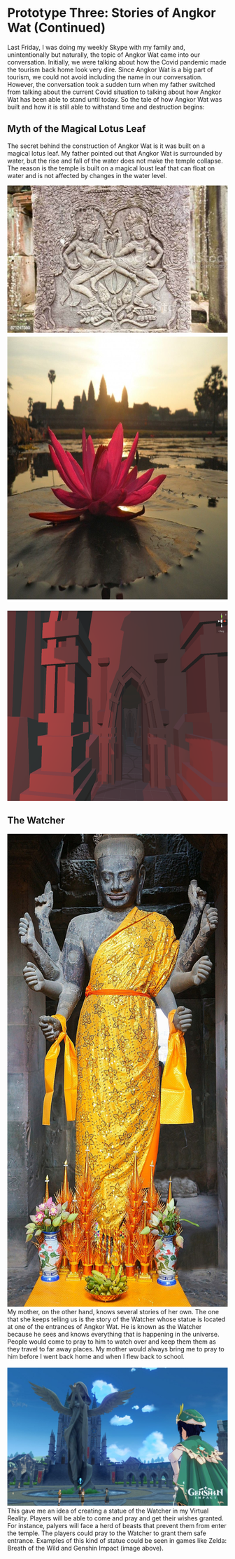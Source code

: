 
# Prototype Three: Stories of Angkor Wat (Continued) 
Last Friday, I was doing my weekly Skype with my family and, unintentionally but naturally, the topic of Angkor Wat came into our conversation. Initially, we were talking about how the Covid pandemic made the tourism back home look very dire. Since Angkor Wat is a big part of tourism, we could not avoid including the name in our conversation. However, the conversation took a sudden turn when my father switched from talking about the current Covid situation to talking about how Angkor Wat has been able to stand until today. So the tale of how Angkor Wat was built and how it is still able to withstand time and destruction begins:

## Myth of the Magical Lotus Leaf
The secret behind the construction of Angkor Wat is it was built on a magical lotus leaf. My father pointed out that Angkor Wat is surrounded by water, but the rise and fall of the water does not make the temple collapse. The reason is the temple is built on a magical loust leaf that can float on water and is not affected by changes in the water level. 

<img src="images/lotus1.jpeg">

<img src="images/lotus2.jpeg" width="800" height="611">
<br/><br/> 

<img src="images/entrance.png" width="800" height="434">


## The Watcher

<img src="images/taReach.jpeg" width="600" height="1079">
My mother, on the other hand, knows several stories of her own. The one that she keeps telling us is the story of the Watcher whose statue is located at one of the entrances of Angkor Wat. He is known as the Watcher because he sees and knows everything that is happening in the universe. People would come to pray to him to watch over and keep them them as they travel to far away places. My mother would always bring me to pray to him before I went back home and when I flew back to school.
<br/><br/> 
<img src="images/genshin.jpeg">
This gave me an idea of creating a statue of the Watcher in my Virtual Reality. Players will be able to come and pray and get their wishes granted. For instance, palyers will face a herd of beasts that prevent them from enter the temple. The players could pray to the Watcher to grant them safe entrance. Examples of this kind of statue could be seen in games like Zelda: Breath of the Wild and Genshin Impact (image above). 
